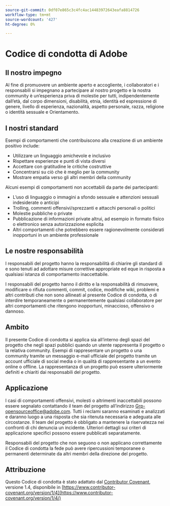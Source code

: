 ```yaml
---
source-git-commit: 0df07e865c3c4fc4ac14483972643eafa8814726
workflow-type: tm+mt
source-wordcount: '427'
ht-degree: 0%

---
```

# Codice di condotta di Adobe

## Il nostro impegno

Al fine di promuovere un ambiente aperto e accogliente,
i collaboratori e i responsabili si impegnano a partecipare al nostro progetto e
la nostra community è un’esperienza priva di molestie per tutti, indipendentemente dall’età, dal corpo
dimensioni, disabilità, etnia, identità ed espressione di genere, livello di esperienza,
nazionalità, aspetto personale, razza, religione o identità sessuale e
Orientamento.

## I nostri standard

Esempi di comportamenti che contribuiscono alla creazione di un ambiente positivo
include:

* Utilizzare un linguaggio amichevole e inclusivo
* Rispettare esperienze e punti di vista diversi
* Accettare con gratitudine le critiche costruttive
* Concentrarsi su ciò che è meglio per la community
* Mostrare empatia verso gli altri membri della community

Alcuni esempi di comportamenti non accettabili da parte dei partecipanti:

* L’uso di linguaggio o immagini a sfondo sessuale e attenzioni sessuali indesiderate o
anticipi
* Trolling, commenti offensivi/sprezzanti e attacchi personali o politici
* Molestie pubbliche o private
* Pubblicazione di informazioni private altrui, ad esempio in formato fisico o elettronico
senza autorizzazione esplicita
* Altri comportamenti che potrebbero essere ragionevolmente considerati inopportuni in un
ambiente professionale

## Le nostre responsabilità

I responsabili del progetto hanno la responsabilità di chiarire gli standard di
e sono tenuti ad adottare misure correttive appropriate ed eque in
risposta a qualsiasi istanza di comportamento inaccettabile.

I responsabili del progetto hanno il diritto e la responsabilità di rimuovere, modificare o
rifiuta commenti, commit, codice, modifiche wiki, problemi e altri contributi
che non sono allineati al presente Codice di condotta, o di interdire temporaneamente o
permanentemente qualsiasi collaboratore per altri comportamenti che ritengono inopportuni,
minaccioso, offensivo o dannoso.

## Ambito

Il presente Codice di condotta si applica sia all’interno degli spazi del progetto che negli spazi pubblici
quando un utente rappresenta il progetto o la relativa community. Esempi di
rappresentare un progetto o una community tramite un messaggio e-mail ufficiale del progetto
tramite un account ufficiale di social media o in qualità di
rappresentante a un evento online o offline. La rappresentanza di un progetto può essere
ulteriormente definiti e chiariti dai responsabili del progetto.

## Applicazione

I casi di comportamenti offensivi, molesti o altrimenti inaccettabili possono essere
segnalato contattando il team del progetto all’indirizzo Grp-opensourceoffice@adobe.com. Tutti
i reclami saranno esaminati e analizzati e daranno luogo a una risposta che
sia ritenuta necessaria e adeguata alle circostanze. Il team del progetto è
obbligato a mantenere la riservatezza nei confronti di chi denuncia un incidente.
Ulteriori dettagli sui criteri di applicazione specifici possono essere pubblicati separatamente.

Responsabili del progetto che non seguono o non applicano correttamente il Codice di condotta
la fede può avere ripercussioni temporanee o permanenti determinate da altri
membri della direzione del progetto.

## Attribuzione

Questo Codice di condotta è stato adattato dal [Contributor Covenant](https://www.contributor-covenant.org/), versione 1.4,
disponibile in [https://www.contributor-covenant.org/version/1/4](https://www.contributor-covenant.org/version/1/4/)
